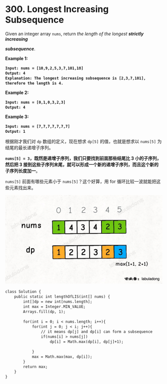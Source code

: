 # 300. Longest Increasing Subsequence

Given an integer array `nums`, return _the length of the longest **strictly increasing**_&#x20;

_**subsequence**_.

&#x20;

**Example 1:**

<pre><code><strong>Input: nums = [10,9,2,5,3,7,101,18]
</strong><strong>Output: 4
</strong><strong>Explanation: The longest increasing subsequence is [2,3,7,101], therefore the length is 4.
</strong></code></pre>

**Example 2:**

<pre><code><strong>Input: nums = [0,1,0,3,2,3]
</strong><strong>Output: 4
</strong></code></pre>

**Example 3:**

<pre><code><strong>Input: nums = [7,7,7,7,7,7,7]
</strong><strong>Output: 1
</strong></code></pre>

根据刚才我们对 `dp` 数组的定义，现在想求 `dp[5]` 的值，也就是想求以 `nums[5]` 为结尾的最长递增子序列。

**`nums[5] = 3`，既然是递增子序列，我们只要找到前面那些结尾比 3 小的子序列，然后把 3 接到这些子序列末尾，就可以形成一个新的递增子序列，而且这个新的子序列长度加一**。

`nums[5]` 前面有哪些元素小于 `nums[5]`？这个好算，用 for 循环比较一波就能把这些元素找出来。

![](../../.gitbook/assets/image.png)

```
class Solution {
    public static int lengthOfLIS(int[] nums) {
        int[]dp = new int[nums.length];
        int max = Integer.MIN_VALUE;
        Arrays.fill(dp, 1);
        
        for(int i = 0; i < nums.length; i++){
            for(int j = 0; j < i; j++){
                // it means dp[j] and dp[i] can form a subsequence
                if(nums[i] > nums[j])
                    dp[i] = Math.max(dp[i], dp[j]+1);
                
            }
            max = Math.max(max, dp[i]);
        }
        return max;
    }
}
```
